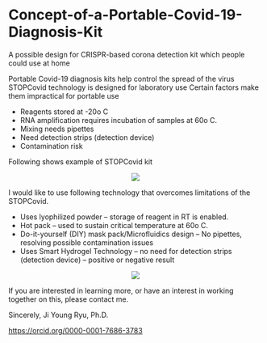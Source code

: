 # Concept-of-a-Portable-Covid-19-Diagnosis-Kit
A possible design for CRISPR-based corona detection kit which people could use at home

Portable Covid-19 diagnosis kits help control the spread of the virus
STOPCovid technology is designed for laboratory use
Certain factors make them impractical for portable use

- Reagents stored at -20o C 
- RNA amplification requires incubation of samples at 60o C. 
- Mixing needs pipettes
- Need detection strips (detection device)
- Contamination risk

Following shows example of STOPCovid kit

<p align="center">
<img src="https://user-images.githubusercontent.com/29791211/87841733-6a4fcc00-c8e2-11ea-89a2-b040c517a46e.png">
</p>

I would like to use following technology that overcomes limitations of the STOPCovid. 



* Uses lyophilized powder – storage of reagent in RT is enabled.
* Hot pack – used to sustain critical temperature at 60o C. 
* Do-it-yourself (DIY) mask pack/Microfluidics design – No pipettes, resolving possible contamination issues
* Uses Smart Hydrogel Technology – no need for detection strips (detection device) – positive or negative result 
 
<p align="center">
<img src="https://user-images.githubusercontent.com/29791211/87841953-e39bee80-c8e3-11ea-9519-9fa8d00653a6.png">
</p>

If you are interested in learning more, or have an interest in working together on this, please contact me.

Sincerely,
Ji Young Ryu, Ph.D.

https://orcid.org/0000-0001-7686-3783
 
